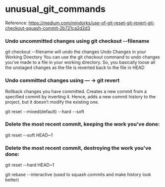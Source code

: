 # unusual_git_commands

Reference: https://medium.com/mindorks/use-of-git-reset-git-revert-git-checkout-squash-commit-2b721ca2d2d3

### Undo uncommitted changes using git checkout --filename
  git checkout --filename will undo the changes 
  Undo Changes in your Working Directory
  You can use the git checkout command to undo changes you’ve made to a file in your working directory. So, you basically loose all the unstaged changes as the file is reverted     back to the file in HEAD
  
### Undo committed changes using — -> git revert <commitID>
  Rollback changes you have committed.
  Creates a new commit from a specified commit by inverting it. Hence, adds a new commit history to the project, but it doesn’t modify the existing one.
  
  git reset --mixed(default) --hard --soft 
### Delete the most recent commit, keeping the work you've done:
git reset --soft HEAD~1
  
### Delete the most recent commit, destroying the work you've done:
git reset --hard HEAD~1
  
  git rebase --interactive (used to squash commits and make history look better)
  

